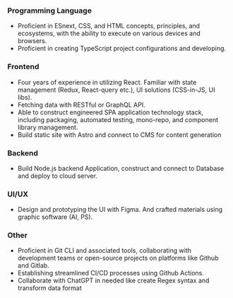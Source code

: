 ### Programming Language

- Proficient in ESnext, CSS, and HTML concepts, principles, and ecosystems, with the ability to execute on various devices and browsers.
- Proficient in creating TypeScript project configurations and developing.

### Frontend

- Four years of experience in utilizing React. Familiar with state management (Redux, React-query etc.), UI solutions (CSS-in-JS, UI libs).
- Fetching data with RESTful or GraphQL API.
- Able to construct engineered SPA application technology stack, including packaging, automated testing, mono-repo, and component library management.
- Build static site with Astro and connect to CMS for content generation

### Backend

- Build Node.js backend Application, construct and connect to Database and deploy to cloud server.

### UI/UX

- Design and prototyping the UI with Figma. And crafted materials using graphic software (AI, PS).

### Other
- Proficient in Git CLI and associated tools, collaborating with development teams or open-source projects on platforms like Github and Gitlab. 
- Establishing streamlined CI/CD processes using Github Actions.
- Collaborate with ChatGPT in needed like create Regex syntax and transform data format
